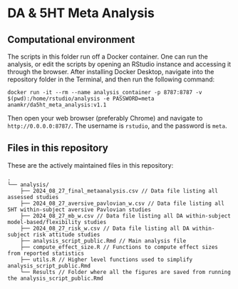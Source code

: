 # DA & 5HT Meta Analysis

## Computational environment
The scripts in this folder run off a Docker container. One can run the analysis, 
or edit the scripts by opening an RStudio instance and accessing it through the 
browser. After installing Docker Desktop, navigate into the repository folder in the
Terminal, and then run the following command:

```
docker run -it --rm --name analysis_container -p 8787:8787 -v $(pwd):/home/rstudio/analysis -e PASSWORD=meta anamkr/da5ht_meta_analysis:v1.1

```

Then open your web browser (preferably Chrome) and navigate to 
`http://0.0.0.0:8787/`. The username is `rstudio`, and the password is `meta`.

## Files in this repository
These are the actively maintained files in this repository:

```
.
└── analysis/
    ├── 2024_08_27_final_metaanalysis.csv // Data file listing all assessed studies
    ├── 2024_08_27_aversive_pavlovian_w.csv // Data file listing all 5HT within-subject aversive Pavlovian studies
    ├── 2024_08_27_mb_w.csv // Data file listing all DA within-subject model-based/flexibility studies
    ├── 2024_08_27_risk_w.csv // Data file listing all DA within-subject risk attitude studies
    ├── analysis_script_public.Rmd // Main analysis file
    ├── compute_effect_size.R // Functions to compute effect sizes from reported statistics
    ├── utils.R // Higher level functions used to simplify analysis_script_public.Rmd
    └── Results // Folder where all the figures are saved from running the analysis_script_public.Rmd
```  
